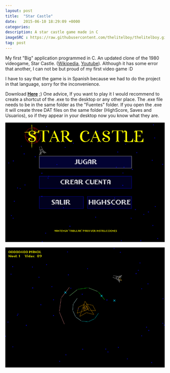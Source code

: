 ```yaml
---
layout: post
title:  "Star Castle"
date:   2015-06-10 18:29:09 +0000
categories: 
description: A star castle game made in C
imageSRC : https://raw.githubusercontent.com/thelitelboy/thelitelboy.github.io/master/_assets/Star-Castle-Title.png
tag: post
---
```


My first "Big" application programmed in C. An updated clone of the 1980 videogame, Star Castle. ([Wikipedia][SC-Wikipedia], [Youtube][SC-Youtube]). Although it has some error that another, I can not be but proud of my first video game :D

I have to say that the game is in Spanish because we had to do the project in that language, sorry for the inconvenience.

Download [**Here**][SC-Download] ;) One advice, If you want to play it I would recommend to create a shortcut of the .exe to the desktop or any other place. The .exe file needs to be in the same folder as the "Fuentes" folder. If you open the .exe it will create three DAT files on the same folder (HighScore, Saves and Usuarios), so if they appear in your desktop now you know what they are.

![Title Page IMG][SC-TitleImage]

![Game IMG][SC-GameImage]

[SC-Wikipedia]: https://en.wikipedia.org/wiki/Star_Castle
[SC-Youtube]: https://www.youtube.com/watch?v=8HHRCA6CS8k
[SC-Download]: https://github.com/thelitelboy/StarCastle

[SC-TitleImage]: https://raw.githubusercontent.com/thelitelboy/thelitelboy.github.io/master/_assets/Star-Castle-Title.png "Title Page"

[SC-GameImage]: https://raw.githubusercontent.com/thelitelboy/thelitelboy.github.io/master/_assets/Star-Castle-Game.png "Game"